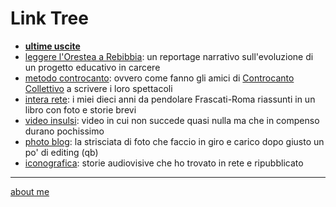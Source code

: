 # Link Tree

- [**ultime uscite**](https://linktr.ee/cacioman)
- [leggere l'Orestea a Rebibbia](https://docs.google.com/document/d/1gUJ1HJ9AseuFecQ_CTNzu6HjrihQdxtAUjQ7g-ZI2vE/edit?usp=sharing): un reportage narrativo sull'evoluzione di un progetto educativo in carcere     
- [metodo controcanto](https://cacioman.github.io/MetodoControcanto.html): ovvero come fanno gli amici di [Controcanto Collettivo](https://controcantocollettivo.it/) a scrivere i loro spettacoli    
- [intera rete](https://cacioman.github.io/interarete.html): i miei dieci anni da pendolare Frascati-Roma riassunti in un libro con foto e storie brevi     
- [video insulsi](https://www.youtube.com/c/ClaudioGatti44): video in cui non succede quasi nulla ma che in compenso durano pochissimo  
- [photo blog](https://flickr.com/photos/cacioman/): la strisciata di foto che faccio in giro e carico dopo giusto un po' di editing (qb)     
- [iconografica](https://cacioman.tumblr.com/): storie audiovisive che ho trovato in rete e ripubblicato       

---    
[about me](https://about.me/cacioman) 
